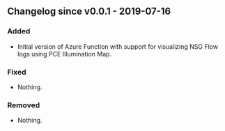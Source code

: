 ## Changelog since v0.0.1 - 2019-07-16

### Added
* Initial version of Azure Function with support for visualizing NSG Flow logs using PCE Illumination Map.

### Fixed
- Nothing.

### Removed
- Nothing.
